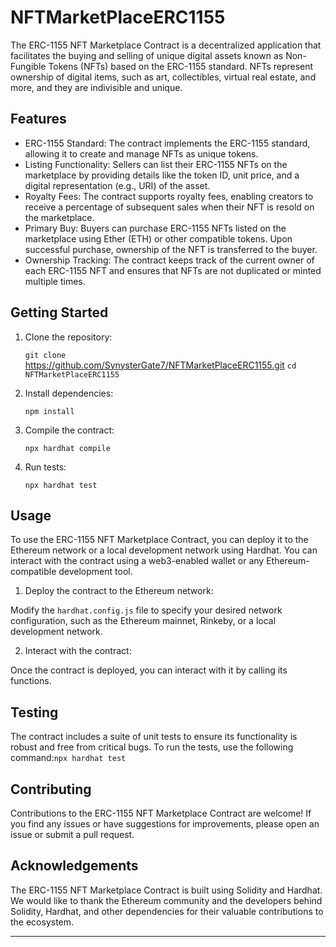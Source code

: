 # NFTMarketPlaceERC1155

The ERC-1155 NFT Marketplace Contract is a decentralized application that facilitates the buying and selling of unique digital assets known as Non-Fungible Tokens (NFTs) based on the ERC-1155 standard. NFTs represent ownership of digital items, such as art, collectibles, virtual real estate, and more, and they are indivisible and unique.

## Features

- ERC-1155 Standard: The contract implements the ERC-1155 standard, allowing it to create and manage NFTs as unique tokens.
- Listing Functionality: Sellers can list their ERC-1155 NFTs on the marketplace by providing details like the token ID, unit price, and a digital representation (e.g., URI) of the asset.
- Royalty Fees: The contract supports royalty fees, enabling creators to receive a percentage of subsequent sales when their NFT is resold on the marketplace.
- Primary Buy: Buyers can purchase ERC-1155 NFTs listed on the marketplace using Ether (ETH) or other compatible tokens. Upon successful purchase, ownership of the NFT is transferred to the buyer.
- Ownership Tracking: The contract keeps track of the current owner of each ERC-1155 NFT and ensures that NFTs are not duplicated or minted multiple times.

## Getting Started

1. Clone the repository:

   `git clone` https://github.com/SynysterGate7/NFTMarketPlaceERC1155.git
   `cd NFTMarketPlaceERC1155`

2. Install dependencies:

   `npm install`

3. Compile the contract:

   `npx hardhat compile`

4. Run tests:

   `npx hardhat test`

## Usage

To use the ERC-1155 NFT Marketplace Contract, you can deploy it to the Ethereum network or a local development network using Hardhat. You can interact with the contract using a web3-enabled wallet or any Ethereum-compatible development tool.

1. Deploy the contract to the Ethereum network:

Modify the `hardhat.config.js` file to specify your desired network configuration, such as the Ethereum mainnet, Rinkeby, or a local development network.

2. Interact with the contract:

Once the contract is deployed, you can interact with it by calling its functions.

## Testing

The contract includes a suite of unit tests to ensure its functionality is robust and free from critical bugs. To run the tests, use the following command:`npx hardhat test`

## Contributing

Contributions to the ERC-1155 NFT Marketplace Contract are welcome! If you find any issues or have suggestions for improvements, please open an issue or submit a pull request.

## Acknowledgements

The ERC-1155 NFT Marketplace Contract is built using Solidity and Hardhat. We would like to thank the Ethereum community and the developers behind Solidity, Hardhat, and other dependencies for their valuable contributions to the ecosystem.

---
